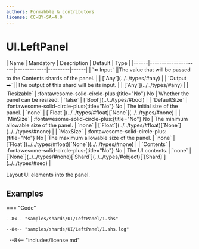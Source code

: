 ```yaml
---
authors: Formabble & contributors
license: CC-BY-SA-4.0
---
```



# UI.LeftPanel

<div class="sh-parameters" markdown="1">
| Name | Mandatory | Description | Default | Type |
|------|---------------------|-------------|---------|------|
| `⬅️ Input` ||The value that will be passed to the Contents shards of the panel. | | [`Any`](../../types/#any) |
| `Output ➡️` ||The output of this shard will be its input. | | [`Any`](../../types/#any) |
| `Resizable` | :fontawesome-solid-circle-plus:{title="No"} No  | Whether the panel can be resized. | `false` | [`Bool`](../../types/#bool) |
| `DefaultSize` | :fontawesome-solid-circle-plus:{title="No"} No  | The initial size of the panel. | `none` | [`Float`](../../types/#float)[`None`](../../types/#none) |
| `MinSize` | :fontawesome-solid-circle-plus:{title="No"} No  | The minimum allowable size of the panel. | `none` | [`Float`](../../types/#float)[`None`](../../types/#none) |
| `MaxSize` | :fontawesome-solid-circle-plus:{title="No"} No  | The maximum allowable size of the panel. | `none` | [`Float`](../../types/#float)[`None`](../../types/#none) |
| `Contents` | :fontawesome-solid-circle-plus:{title="No"} No  | The UI contents. | `none` | [`None`](../../types/#none)[`Shard`](../../types/#object)[`[Shard]`](../../types/#seq) |

</div>

Layout UI elements into the panel.

## Examples

=== "Code"

  ```x86asm linenums="1"
  --8<-- "samples/shards/UI/LeftPanel/1.shs"
  ```

  ```
  --8<-- "samples/shards/UI/LeftPanel/1.shs.log"
  ```
&nbsp;
--8<-- "includes/license.md"

